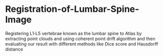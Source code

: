# Registration-of-Lumbar-Spine-Image
Registering L1‑L5 vertebrae known as the lumbar spine to Atlas by extracting point clouds and using coherent point drift algorithm  and then evaluating our result with different methods like Dice score and Hausdorff distance
